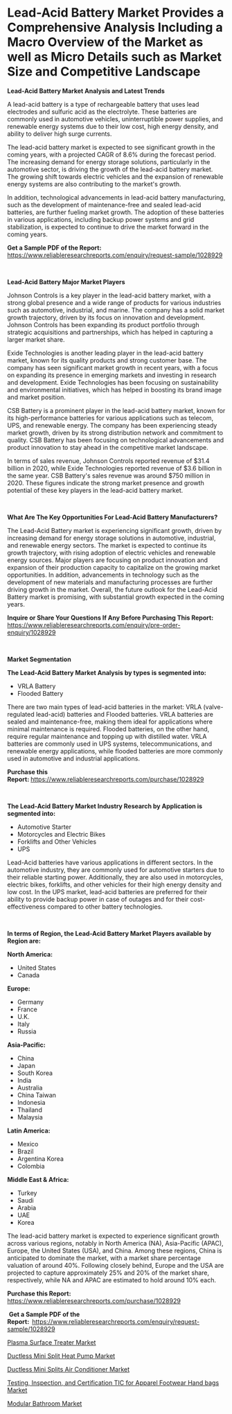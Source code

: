 <p><h1>Lead-Acid Battery Market Provides a Comprehensive Analysis Including a Macro Overview of the Market as well as Micro Details such as Market Size and Competitive Landscape</h1></p><p><strong>Lead-Acid Battery Market Analysis and Latest Trends</strong></p>
<p><p>A lead-acid battery is a type of rechargeable battery that uses lead electrodes and sulfuric acid as the electrolyte. These batteries are commonly used in automotive vehicles, uninterruptible power supplies, and renewable energy systems due to their low cost, high energy density, and ability to deliver high surge currents.</p><p>The lead-acid battery market is expected to see significant growth in the coming years, with a projected CAGR of 8.6% during the forecast period. The increasing demand for energy storage solutions, particularly in the automotive sector, is driving the growth of the lead-acid battery market. The growing shift towards electric vehicles and the expansion of renewable energy systems are also contributing to the market's growth.</p><p>In addition, technological advancements in lead-acid battery manufacturing, such as the development of maintenance-free and sealed lead-acid batteries, are further fueling market growth. The adoption of these batteries in various applications, including backup power systems and grid stabilization, is expected to continue to drive the market forward in the coming years.</p></p>
<p><strong>Get a Sample PDF of the Report:&nbsp;</strong> <a href="https://www.reliableresearchreports.com/enquiry/request-sample/1028929">https://www.reliableresearchreports.com/enquiry/request-sample/1028929</a></p>
<p>&nbsp;</p>
<p><strong>Lead-Acid Battery Major Market Players</strong></p>
<p><p>Johnson Controls is a key player in the lead-acid battery market, with a strong global presence and a wide range of products for various industries such as automotive, industrial, and marine. The company has a solid market growth trajectory, driven by its focus on innovation and development. Johnson Controls has been expanding its product portfolio through strategic acquisitions and partnerships, which has helped in capturing a larger market share.</p><p>Exide Technologies is another leading player in the lead-acid battery market, known for its quality products and strong customer base. The company has seen significant market growth in recent years, with a focus on expanding its presence in emerging markets and investing in research and development. Exide Technologies has been focusing on sustainability and environmental initiatives, which has helped in boosting its brand image and market position.</p><p>CSB Battery is a prominent player in the lead-acid battery market, known for its high-performance batteries for various applications such as telecom, UPS, and renewable energy. The company has been experiencing steady market growth, driven by its strong distribution network and commitment to quality. CSB Battery has been focusing on technological advancements and product innovation to stay ahead in the competitive market landscape.</p><p>In terms of sales revenue, Johnson Controls reported revenue of $31.4 billion in 2020, while Exide Technologies reported revenue of $3.6 billion in the same year. CSB Battery's sales revenue was around $750 million in 2020. These figures indicate the strong market presence and growth potential of these key players in the lead-acid battery market.</p></p>
<p>&nbsp;</p>
<p><strong>What Are The Key Opportunities For Lead-Acid Battery Manufacturers?</strong></p>
<p><p>The Lead-Acid Battery market is experiencing significant growth, driven by increasing demand for energy storage solutions in automotive, industrial, and renewable energy sectors. The market is expected to continue its growth trajectory, with rising adoption of electric vehicles and renewable energy sources. Major players are focusing on product innovation and expansion of their production capacity to capitalize on the growing market opportunities. In addition, advancements in technology such as the development of new materials and manufacturing processes are further driving growth in the market. Overall, the future outlook for the Lead-Acid Battery market is promising, with substantial growth expected in the coming years.</p></p>
<p><strong>Inquire or Share Your Questions If Any Before Purchasing This Report:</strong> <a href="https://www.reliableresearchreports.com/enquiry/pre-order-enquiry/1028929">https://www.reliableresearchreports.com/enquiry/pre-order-enquiry/1028929</a></p>
<p>&nbsp;</p>
<p><strong>Market Segmentation</strong></p>
<p><strong>The Lead-Acid Battery Market Analysis by types is segmented into:</strong></p>
<p><ul><li>VRLA Battery</li><li>Flooded Battery</li></ul></p>
<p><p>There are two main types of lead-acid batteries in the market: VRLA (valve-regulated lead-acid) batteries and Flooded batteries. VRLA batteries are sealed and maintenance-free, making them ideal for applications where minimal maintenance is required. Flooded batteries, on the other hand, require regular maintenance and topping up with distilled water. VRLA batteries are commonly used in UPS systems, telecommunications, and renewable energy applications, while flooded batteries are more commonly used in automotive and industrial applications.</p></p>
<p><strong>Purchase this Report:&nbsp;</strong><a href="https://www.reliableresearchreports.com/purchase/1028929">https://www.reliableresearchreports.com/purchase/1028929</a></p>
<p>&nbsp;</p>
<p><strong>The Lead-Acid Battery Market Industry Research by Application is segmented into:</strong></p>
<p><ul><li>Automotive Starter</li><li>Motorcycles and Electric Bikes</li><li>Forklifts and Other Vehicles</li><li>UPS</li></ul></p>
<p><p>Lead-Acid batteries have various applications in different sectors. In the automotive industry, they are commonly used for automotive starters due to their reliable starting power. Additionally, they are also used in motorcycles, electric bikes, forklifts, and other vehicles for their high energy density and low cost. In the UPS market, lead-acid batteries are preferred for their ability to provide backup power in case of outages and for their cost-effectiveness compared to other battery technologies.</p></p>
<p>&nbsp;</p>
<p><strong>In terms of Region, the Lead-Acid Battery Market Players available by Region are:</strong></p>
<p>
    <p> <strong> North America: </strong>
        <ul>
            <li>United States</li>
            <li>Canada</li>
        </ul>
        </p> 
    <p> <strong> Europe: </strong>
        <ul>
            <li>Germany</li>
            <li>France</li>
            <li>U.K.</li>
            <li>Italy</li>
            <li>Russia</li>
        </ul>
        </p> 
    <p> <strong> Asia-Pacific: </strong>
        <ul>
            <li>China</li>
            <li>Japan</li>
            <li>South Korea</li>
            <li>India</li>
            <li>Australia</li>
            <li>China Taiwan</li>
            <li>Indonesia</li>
            <li>Thailand</li>
            <li>Malaysia</li>
        </ul>
        </p> 
    <p> <strong> Latin America: </strong>
        <ul>
            <li>Mexico</li>
            <li>Brazil</li>
            <li>Argentina Korea</li>
            <li>Colombia</li>
        </ul>
        </p> 
    <p> <strong> Middle East & Africa: </strong>
        <ul>
            <li>Turkey</li>
            <li>Saudi</li>
            <li>Arabia</li>
            <li>UAE</li>
            <li>Korea</li>
        </ul>
    </p>
    </p>
<p><p>The lead-acid battery market is expected to experience significant growth across various regions, notably in North America (NA), Asia-Pacific (APAC), Europe, the United States (USA), and China. Among these regions, China is anticipated to dominate the market, with a market share percentage valuation of around 40%. Following closely behind, Europe and the USA are projected to capture approximately 25% and 20% of the market share, respectively, while NA and APAC are estimated to hold around 10% each.</p></p>
<p><strong>Purchase this Report: </strong><a href="https://www.reliableresearchreports.com/purchase/1028929">https://www.reliableresearchreports.com/purchase/1028929</a></p>
<p>&nbsp;<strong>Get a Sample PDF of the Report:&nbsp;&nbsp;</strong><a href="https://www.reliableresearchreports.com/enquiry/request-sample/1028929">https://www.reliableresearchreports.com/enquiry/request-sample/1028929</a></p>
<p><strong></strong></p>
<p><p><a href="https://medium.com/@bellabbott/plasma-surface-treater-market-trends-and-market-analysis-forecasted-for-period-2024-2031-2acfc5d99efa">Plasma Surface Treater Market</a></p><p><a href="https://medium.com/@bellabbott/analyzing-ductless-mini-split-heat-pump-market-global-industry-perspective-and-forecast-2024-to-d85aebe23c18">Ductless Mini Split Heat Pump Market</a></p><p><a href="https://medium.com/@bellabbott/decoding-ductless-mini-splits-air-conditioner-market-metrics-market-share-trends-and-growth-4fa840543653">Ductless Mini Splits Air Conditioner Market</a></p><p><a href="https://github.com/arionmp/Market-Research-Report-List-1/blob/main/testing-inspection-and-certification-tic-for-apparel-footwear-hand-bags-market.md">Testing, Inspection, and Certification TIC for Apparel Footwear Hand bags Market</a></p><p><a href="https://github.com/markusgodoy/Market-Research-Report-List-1/blob/main/modular-bathroom-market.md">Modular Bathroom Market</a></p></p>